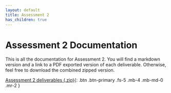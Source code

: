 ```yaml
---
layout: default
title: Assessment 2
has_children: true
---
```

# Assessment 2 Documentation

This is all the documentation for Assessment 2. You will find a markdown version and a link to a PDF exported version of each deliverable. Otherwise, feel free to download the combined zipped version.

[Assessment 2 deliverables (.zip)](){: .btn .btn-primary .fs-5 .mb-4 .mb-md-0 .mr-2 }